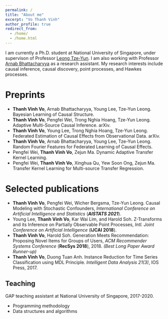 ```yaml
---
permalink: /
title: "About me"
excerpt: "Vo Thanh Vinh"
author_profile: true
redirect_from: 
  - /home/
  - /home.html
---
```


I am currently a Ph.D. student at National University of Singapore, under supervison of Professor <a href="https://www.comp.nus.edu.sg/~leongty/" target="_blank">Leong Tze-Yun</a>. I am also working with Professor <a href="https://www.comp.nus.edu.sg/~arnab/" target="_blank">Arnab Bhattacharyya</a> as a research assistant. My research interests include causal inference, causal discovery, point processes, and Hawkes processes.

Preprints
======
- **Thanh Vinh Vo**, Arnab Bhattacharyya, Young Lee, Tze-Yun Leong. Bayesian Learning of Causal Structure.
- **Thanh Vinh Vo**, Pengfei Wei, Trong Nghia Hoang, Tze-Yun Leong. Adaptive Multi-Source Causal Inference. arXiv.
- **Thanh Vinh Vo**, Young Lee, Trong Nghia Hoang, Tze-Yun Leong. Federated Estimation of Causal Effects from Observational Data. arXiv.
- **Thanh Vinh Vo**, Arnab Bhattacharyya, Young Lee, Tze-Yun Leong. Random Fourier Features for Federated Learning of Causal Effects.
- Pengfei Wei, **Thanh Vinh Vo**, Zejun Ma. Dynamic Adaptive Transfer Kernel Learning.
- Pengfei Wei, **Thanh Vinh Vo**, Xinghua Qu, Yew Soon Ong, Zejun Ma. Transfer Kernel Learning for Multi-source Transfer Regression.


Selected publications
======
- **Thanh Vinh Vo**, Pengfei Wei, Wicher Bergsma, Tze-Yun Leong. Causal Modeling with Stochastic Confounders, *International Conference on
Artificial Intelligence and Statistics* (***AISTATS 2021***).
- Young Lee, **Thanh Vinh Vo**, Kar Wai Lim, and Harold Soh. Z-Transforms and its Inference on Partially Observable Point Processes, *Intl. Joint Conference on Artificial Intelligence* (**IJCAI 2018**).
- **Thanh Vinh Vo**, Harold Soh. Generation Meets Recommendation: Proposing Novel Items for Groups of Users, *ACM Recommender Systems Conference* (**RecSys 2018**), 2018. *(Best Long Paper Award Runner-up)*
- **Thanh Vinh Vo**, Duong Tuan Anh. Instance Reduction for Time Series Classification using MDL Principle. *Intelligent Data Analysis 21(3)*, IOS Press, 2017.

Teaching
------
GAP teaching assistant at National University of Singapore, 2017-2020.
- Programming methodology
- Data structures and algorithms
